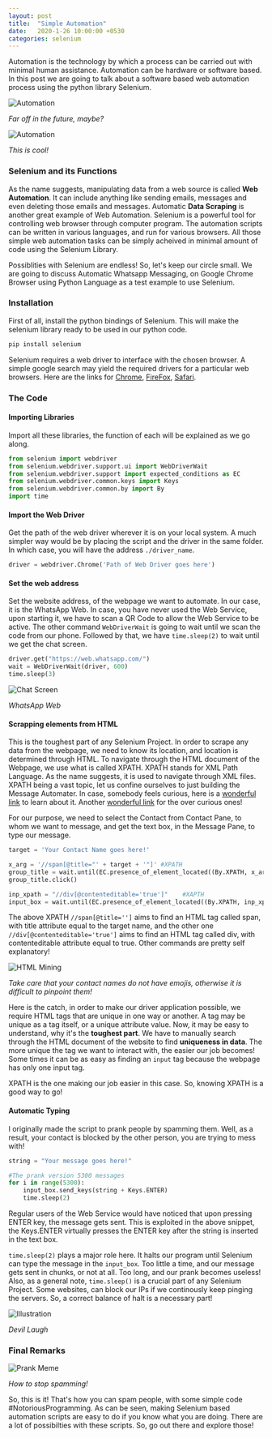 ```yaml
---
layout: post
title:  "Simple Automation"
date:   2020-1-26 10:00:00 +0530
categories: selenium
---
```

Automation is the technology by which a process can be carried out with minimal human assistance. Automation can be hardware or software based. In this post we are going to talk about a software based web automation process using the python library Selenium. 

![Automation](../assets/automation.gif)

*Far off in the future, maybe?*

![Automation](../assets/automation1.gif)

*This is cool!*

### Selenium and its Functions 
As the name suggests, manipulating data from a web source is called **Web Automation**. It can include anything like sending emails, messages and even deleting those emails and messages. Automatic **Data Scraping** is another great example of Web Automation. Selenium is a powerful tool for controlling web browser through computer program. The automation scripts can be written in various languages, and run for various browsers. All those simple web automation tasks can be simply acheived in minimal amount of code using the Selenium Library.

Possiblities with Selenium are endless! So, let's keep our circle small. We are going to discuss Automatic Whatsapp Messaging, on Google Chrome Browser using Python Language as a test example to use Selenium.

### Installation
First of all, install the python bindings of Selenium. This will make the selenium library ready to be used in our python code.
```bash
pip install selenium
```

Selenium requires a web driver to interface with the chosen browser. A simple google search may yield the required drivers for a particular web browsers. Here are the links for [Chrome](https://sites.google.com/a/chromium.org/chromedriver/downloads), [FireFox](https://github.com/mozilla/geckodriver/releases), [Safari](https://webkit.org/blog/6900/webdriver-support-in-safari-10/).

### The Code

#### Importing Libraries
Import all these libraries, the function of each will be explained as we go along.

```python
from selenium import webdriver
from selenium.webdriver.support.ui import WebDriverWait
from selenium.webdriver.support import expected_conditions as EC
from selenium.webdriver.common.keys import Keys
from selenium.webdriver.common.by import By
import time
```

#### Import the Web Driver
Get the path of the web driver wherever it is on your local system. A much simpler way would be by placing the script and the driver in the same folder. In which case, you will have the address `./driver_name`.

```python
driver = webdriver.Chrome('Path of Web Driver goes here')
```

#### Set the web address
Set the website address, of the webpage we want to automate. In our case, it is the WhatsApp Web. In case, you have never used the Web Service, upon starting it, we have to scan a QR Code to allow the Web Service to be active. The other command `WebDriverWait` is going to wait until we scan the code from our phone. Followed by that, we have `time.sleep(2)` to wait until we get the chat screen.

```python
driver.get("https://web.whatsapp.com/")
wait = WebDriverWait(driver, 600)
time.sleep(3)
```

![Chat Screen](../assets/whatsapp.png)

*WhatsApp Web*

#### Scrapping elements from HTML
This is the toughest part of any Selenium Project. In order to scrape any data from the webpage, we need to know its location, and location is determined through HTML. To navigate through the HTML document of the Webpage, we use what is called XPATH. XPATH stands for XML Path Language. As the name suggests, it is used to navigate through XML files. XPATH being a vast topic, let us confine ourselves to just building the Message Automater. In case, somebody feels curious, here is a [wonderful link](https://www.w3schools.com/xml/xpath_intro.asp) to learn about it. Another [wonderful link](https://www.google.com) for the over curious ones!

For our purpose, we need to select the Contact from Contact Pane, to whom we want to message, and get the text box, in the Message Pane, to type our message.

```python
target = 'Your Contact Name goes here!'

x_arg = '//span[@title="' + target + '"]' #XPATH
group_title = wait.until(EC.presence_of_element_located((By.XPATH, x_arg)))
group_title.click()

inp_xpath = "//div[@contenteditable='true']"    #XAPTH
input_box = wait.until(EC.presence_of_element_located((By.XPATH, inp_xpath)))
```

The above XPATH `//span[@title='']` aims to find an HTML tag called span, with title attribute equal to the target name, and the other one `//div[@contenteditable='true']` aims to find an HTML tag called div, with contenteditable attribute equal to true. Other commands are pretty self explanatory!

![HTML Mining](../assets/HTML.png)

*Take care that your contact names do not have emojis, otherwise it is difficult to pinpoint them!*

Here is the catch, in order to make our driver application possible, we require HTML tags that are unique in one way or another. A tag may be unique as a tag itself, or a unique attribute value. Now, it may be easy to understand, why it's the **toughest part**. We have to manually search through the HTML document of the website to find **uniqueness in data**. The more unique the tag we want to interact with, the easier our job becomes! Some times it can be as easy as finding an `input` tag because the webpage has only one input tag.

XPATH is the one making our job easier in this case. So, knowing XPATH is a good way to go!

#### Automatic Typing
I originally made the script to prank people by spamming them. Well, as a result, your contact is blocked by the other person, you are trying to mess with! 

```python
string = "Your message goes here!"

#The prank version 5300 messages
for i in range(5300):
    input_box.send_keys(string + Keys.ENTER)
    time.sleep(2)
```

Regular users of the Web Service would have noticed that upon pressing ENTER key, the message gets sent. This is exploited in the above snippet, the Keys.ENTER virtually presses the ENTER key after the string is inserted in the text box.

`time.sleep(2)` plays a major role here. It halts our program until Selenium can type the message in the `input_box`. Too little a time, and our message gets sent in chunks, or not at all. Too long, and our prank becomes useless! Also, as a general note, `time.sleep()` is a crucial part of any Selenium Project. Some websites, can block our IPs if we continously keep pinging the servers. So, a correct balance of halt is a necessary part!

![Illustration](../assets/prank.gif)

*Devil Laugh*

### Final Remarks

![Prank Meme](../assets/spam.jpg)

*How to stop spamming!*

So, this is it! That's how you can spam people, with some simple code #NotoriousProgramming. As can be seen, making Selenium based automation scripts are easy to do if you know what you are doing. There are a lot of possibilties with these scripts. So, go out there and explore those!

